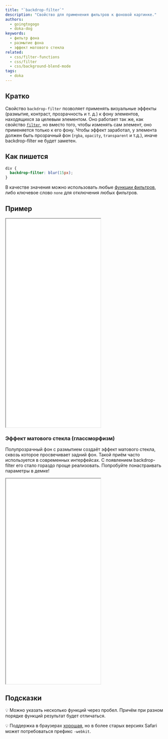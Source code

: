 ```yaml
---
title: "`backdrop-filter`"
description: "Свойство для применения фильтров к фоновой картинке."
authors:
  - goingtogogo
  - doka-dog
keywords:
  - фильтр фона
  - размытие фона
  - эффект матового стекла
related:
  - css/filter-functions
  - css/filter
  - css/background-blend-mode
tags:
  - doka
---
```


## Кратко

Свойство `backdrop-filter` позволяет применять визуальные эффекты (размытие, контраст, прозрачность и т. д.) к фону элементов, находящихся за целевым элементом. Оно работает так же, как свойство [`filter`](/css/filter/), но вместо того, чтобы изменять сам элемент, оно применяется только к его фону. Чтобы эффект заработал, у элемента должен быть прозрачный фон (`rgba`, `opacity`, `transparent` и т.д.), иначе backdrop-filter не будет заметен.


## Как пишется

```css
div {
  backdrop-filter: blur(15px);
}
```

В качестве значения можно использовать любые [функции фильтров](/css/filter-functions/), либо ключевое слово `none` для отключения любых фильтров.


## Пример

<iframe title="Песочница" src="demos/playground/" height="660"></iframe>

### Эффект матового стекла (глассморфизм)

Полупрозрачный фон с размытием создаёт эффект матового стекла, сквозь которое просвечивает задний фон. Такой приём часто используется в современных интерфейсах. С появлением backdrop-filter его стало гораздо проще реализовать. Попробуйте понастраивать параметры в демке!

<iframe title="Интерактивный пример backdrop-filter" src="demos/frosted-glass/" height="650"></iframe>

## Подсказки

💡 Можно указать несколько функций через пробел. Причём при разном порядке функций результат будет отличаться.

💡 Поддержка в браузерах [хорошая](https://caniuse.com/?search=backdrop-filter), но в более старых версиях Safari может потребоваться префикс `-webkit`.

